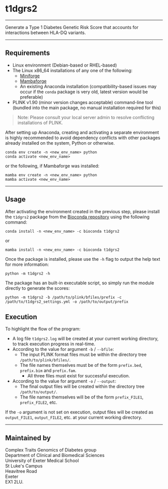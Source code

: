 # t1dgrs2

---

Generate a Type 1 Diabetes Genetic Risk Score that accounts for interactions between HLA-DQ variants.

---

## Requirements

- Linux environment (Debian-based or RHEL-based)
- The Linux x86_64 installations of any one of the following:
  - [Miniforge](https://github.com/conda-forge/miniforge/releases/latest/download/Miniforge3-Linux-x86_64.sh)
  - [Mambaforge](https://github.com/conda-forge/miniforge/releases/latest/download/Mambaforge-Linux-x86_64.sh)
  - An existing Anaconda installation (compatibility-based issues may occur if the `conda` package is very old, latest version would be preferable)
- PLINK v1.90 (minor version changes acceptable) command-line tool (bundled into the main package, no manual installation required for this)

> Note: Please consult your local server admin to resolve conflicting installations of PLINK.

After setting up Anaconda, creating and activating a separate environment is highly recommended to avoid dependency conflicts with other packages already installed on the system, Python or otherwise.

```{bash}
conda env create -n <new_env_name> python
conda activate <new_env_name>
```
or the following, if Mambaforge was installed:
```{bash}
mamba env create -n <new_env_name> python
mamba activate <new_env_name>
```

---

## Usage

After activating the environment created in the previous step, please install the `t1dgrs2` package from the [Bioconda repository](https://anaconda.org/bioconda/repo/) using the following command:

```{bash}
conda install -n <new_env_name> -c bioconda t1dgrs2
```
or
```{bash}
mamba install -n <new_env_name> -c bioconda t1dgrs2
```

Once the package is installed, please use the `-h` flag to output the help text for more information:

```{bash}
python -m t1dgrs2 -h
```

The package has an built-in executable script, so simply run the module directly to generate the scores:

```{bash}
python -m t1dgrs2 -b /path/to/plink/bfiles/prefix -c /path/to/t1dgrs2_settings.yml -o /path/to/output/prefix
```

## Execution

To highlight the flow of the program:

- A log file `t1dgrs2.log` will be created at your current working directory, to track execution progress in real-time.
- According to the value for argument `-b` / `--bfile`:
  - The input PLINK format files must be within the directory tree `/path/to/plink/bfiles/`.
  - The file names themselves must be of the form `prefix.bed`, `prefix.bim` and `prefix.fam`.
    - All three files must exist for successful execution.
- According to the value for argument `-o` / `--output`:
  - The final output files will be created within the directory tree `/path/to/output/`.
  - The file names themselves will be of the form `prefix_FILE1`, `prefix_FILE2`, etc.

If the `-o` argument is not set on execution, output files will be created as `output_FILE1`, `output_FILE2`, etc. at your current working directory.

---

## Maintained by

Complex Traits Genomics of Diabetes group<br>
Department of Clinical and Biomedical Sciences<br>
University of Exeter Medical School<br>
St Luke's Campus<br>
Heavitree Road<br>
Exeter<br>
EX1 2LU.
